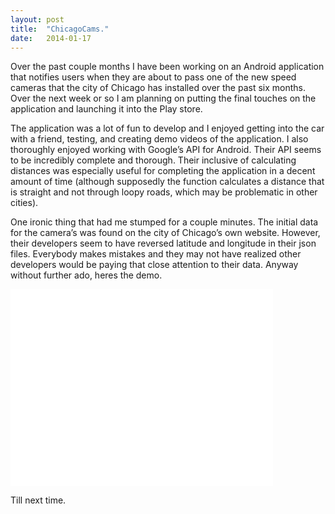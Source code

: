 ```yaml
---
layout: post
title:  "ChicagoCams."
date:   2014-01-17
---
```


Over the past couple months I have been working on an Android application that notifies users when they are about to pass one of the new speed cameras that the city of Chicago has installed over the past six months. Over the next week or so I am planning on putting the final touches on the application and launching it into the Play store. 

The application was a lot of fun to develop and I enjoyed getting into the car with a friend, testing, and creating demo videos of the application. I also thoroughly enjoyed working with Google’s API for Android. Their API seems to be incredibly complete and thorough. Their inclusive of calculating distances was especially useful for completing the application in a decent amount of time (although supposedly the function calculates a distance that is straight and not through loopy roads, which may be problematic in other cities). 

One ironic thing that had me stumped for a couple minutes. The initial data for the camera’s was found on the city of Chicago’s own website. However, their developers seem to have reversed latitude and longitude in their json files. Everybody makes mistakes and they may not have realized other developers would be paying that close attention to their data. Anyway without further ado, heres the demo. 

<div class="row text-center">
<iframe width="420" height="315" src="//www.youtube.com/embed/Z-tpSanODgE" frameborder="0" allowfullscreen></iframe>
</div>

Till next time. 
